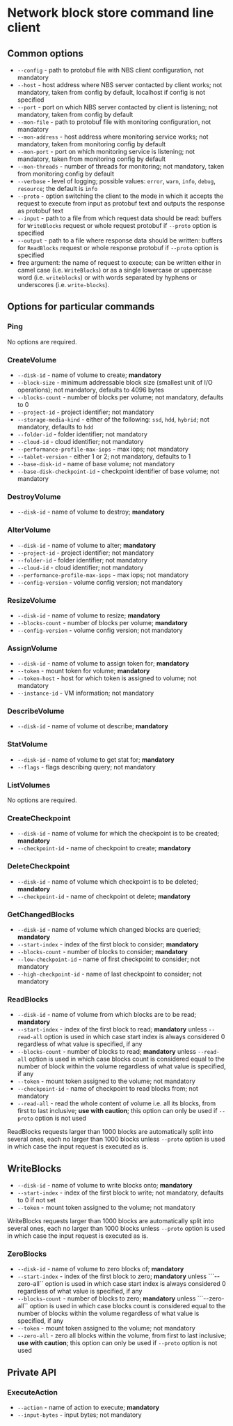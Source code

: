 # Network block store command line client

## Common options

 * ```--config``` - path to protobuf file with NBS client configuration, not mandatory
 * ```--host``` - host address where NBS server contacted by client works; not mandatory, taken from config by default, localhost if config is not specified
 * ```--port``` - port on which NBS server contacted by client is listening; not mandatory, taken from config by default
 * ```--mon-file``` - path to protobuf file with monitoring configuration, not mandatory
 * ```--mon-address``` - host address where monitoring service works; not mandatory, taken from monitoring config by default
 * ```--mon-port``` - port on which monitoring service is listening; not mandatory, taken from monitoring config by default
 * ```--mon-threads``` - number of threads for monitoring; not mandatory, taken from monitoring config by default
 * ```--verbose``` - level of logging; possible values: ```error```, ```warn```, ```info```, ```debug```, ```resource```; the default is ```info```
 * ```--proto``` - option switching the client to the mode in which it accepts the request to execute from input as protobuf text and outputs the response as protobuf text
 * ```--input``` - path to a file from which request data should be read: buffers for ```WriteBlocks``` request or whole request protobuf if ```--proto``` option is specified
 * ```--output``` - path to a file where response data should be written: buffers for ```ReadBlocks``` request or whole response protobuf if ```--proto``` option is specified
 * free argument: the name of request to execute; can be written either in camel case (i.e. ```WriteBlocks```) or as a single lowercase or uppercase word (i.e. ```writeblocks```) or with words separated by hyphens or underscores (i.e. ```write-blocks```).

## Options for particular commands

### Ping

No options are required.

### CreateVolume

 * ```--disk-id``` - name of volume to create; **mandatory**
 * ```--block-size``` - minimum addressable block size (smallest unit of I/O operations); not mandatory, defaults to 4096 bytes
 * ```--blocks-count``` - number of blocks per volume; not mandatory, defaults to 0
 * ```--project-id``` - project identifier; not mandatory
 * ```--storage-media-kind``` - either of the following: ```ssd```, ```hdd```, ```hybrid```; not mandatory, defaults to ```hdd```
 * ```--folder-id``` - folder identifier; not mandatory
 * ```--cloud-id``` - cloud identifier; not mandatory
 * ```--performance-profile-max-iops``` - max iops; not mandatory
 * ```--tablet-version``` - either 1 or 2; not mandatory, defaults to 1
 * ```--base-disk-id``` - name of base volume; not mandatory
 * ```--base-disk-checkpoint-id``` - checkpoint identifier of base volume; not mandatory

### DestroyVolume

 * ```--disk-id``` - name of volume to destroy; **mandatory**

### AlterVolume

 * ```--disk-id``` - name of volume to alter; **mandatory**
 * ```--project-id``` - project identifier; not mandatory
 * ```--folder-id``` - folder identifier; not mandatory
 * ```--cloud-id``` - cloud identifier; not mandatory
 * ```--performance-profile-max-iops``` - max iops; not mandatory
 * ```--config-version``` - volume config version; not mandatory

### ResizeVolume

 * ```--disk-id``` - name of volume to resize; **mandatory**
 * ```--blocks-count``` - number of blocks per volume; **mandatory**
 * ```--config-version``` - volume config version; not mandatory

### AssignVolume

 * ```--disk-id``` - name of volume to assign token for; **mandatory**
 * ```--token``` - mount token for volume; **mandatory**
 * ```--token-host``` - host for which token is assigned to volume; not mandatory
 * ```--instance-id``` - VM information; not mandatory

### DescribeVolume

 * ```--disk-id``` - name of volume ot describe; **mandatory**

### StatVolume

 * ```--disk-id``` - name of volume to get stat for; **mandatory**
 * ```--flags``` - flags describing query; not mandatory

### ListVolumes

No options are required.

### CreateCheckpoint

 * ```--disk-id``` - name of volume for which the checkpoint is to be created; **mandatory**
 * ```--checkpoint-id``` - name of checkpoint to create; **mandatory**

### DeleteCheckpoint

 * ```--disk-id``` - name of volume which checkpoint is to be deleted; **mandatory**
 * ```--checkpoint-id``` - name of checkpoint ot delete; **mandatory**

### GetChangedBlocks

 * ```--disk-id``` - name of volume which changed blocks are queried; **mandatory**
 * ```--start-index``` - index of the first block to consider; **mandatory**
 * ```--blocks-count``` - number of blocks to consider; **mandatory**
 * ```--low-checkpoint-id``` - name of first checkpoint to consider; not mandatory
 * ```--high-checkpoint-id``` - name of last checkpoint to consider; not mandatory

### ReadBlocks

 * ```--disk-id``` - name of volume from which blocks are to be read; **mandatory**
 * ```--start-index``` - index of the first block to read; **mandatory** unless ```--read-all``` option is used in which case start index is always considered 0 regardless of what value is specified, if any
 * ```--blocks-count``` - number of blocks to read; **mandatory** unless ```--read-all``` option is used in which case blocks count is considered equal to the number of block within the volume regardless of what value is specified, if any
 * ```--token``` - mount token assigned to the volume; not mandatory
 * ```--checkpoint-id``` - name of checkpoint to read blocks from; not mandatory
 * ```--read-all``` - read the whole content of volume i.e. all its blocks, from first to last inclusive; **use with caution**; this option can only be used if ```--proto``` option is not used

ReadBlocks requests larger than 1000 blocks are automatically split into several ones, each no larger than 1000 blocks unless ```--proto``` option is used in which case the input request is executed as is.

## WriteBlocks

 * ```--disk-id``` - name of volume to write blocks onto; **mandatory**
 * ```--start-index``` - index of the first block to write; not mandatory, defaults to 0 if not set
 * ```--token``` - mount token assigned to the volume; not mandatory

WriteBlocks requests larger than 1000 blocks are automatically split into several ones, each no larger than 1000 blocks unless ```--proto``` option is used in which case the input request is executed as is.

### ZeroBlocks

 * ```--disk-id``` - name of volume to zero blocks of; **mandatory**
 * ```--start-index``` - index of the first block to zero; **mandatory** unless ```--zero-all`` option is used in which case start index is always considered 0 regardless of what value is specified, if any
 * ```--blocks-count``` - number of blocks to zero; **mandatory** unless ```--zero-all`` option is used in which case blocks count is considered equal to the number of blocks within the volume regardless of what value is specified, if any
 * ```--token``` - mount token assigned to the volume; not mandatory
 * ```--zero-all``` - zero all blocks within the volume, from first to last inclusive; **use with caution**; this option can only be used if ```--proto``` option is not used

## Private API

### ExecuteAction

 * ```--action``` - name of action to execute; **mandatory**
 * ```--input-bytes``` - input bytes; not mandatory
